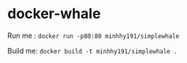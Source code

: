 # docker-whale

Run me : `docker run -p80:80 minhhy191/simplewhale`

Build me: `docker build -t minhhy191/simplewhale .`
